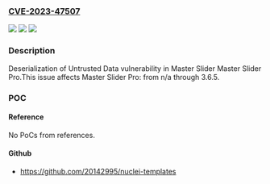 ### [CVE-2023-47507](https://cve.mitre.org/cgi-bin/cvename.cgi?name=CVE-2023-47507)
![](https://img.shields.io/static/v1?label=Product&message=Master%20Slider%20Pro&color=blue)
![](https://img.shields.io/static/v1?label=Version&message=n%2Fa%3C%3D%203.6.5%20&color=brighgreen)
![](https://img.shields.io/static/v1?label=Vulnerability&message=CWE-502%20Deserialization%20of%20Untrusted%20Data&color=brighgreen)

### Description

Deserialization of Untrusted Data vulnerability in Master Slider Master Slider Pro.This issue affects Master Slider Pro: from n/a through 3.6.5.

### POC

#### Reference
No PoCs from references.

#### Github
- https://github.com/20142995/nuclei-templates

